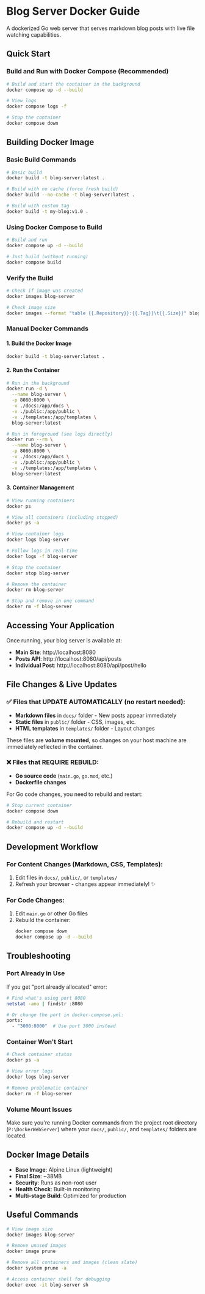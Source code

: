 # Blog Server Docker Guide

A dockerized Go web server that serves markdown blog posts with live file watching capabilities.

## Quick Start

### Build and Run with Docker Compose (Recommended)
```bash
# Build and start the container in the background
docker compose up -d --build

# View logs
docker compose logs -f

# Stop the container
docker compose down
```

## Building Docker Image

### Basic Build Commands
```bash
# Basic build
docker build -t blog-server:latest .

# Build with no cache (force fresh build)
docker build --no-cache -t blog-server:latest .

# Build with custom tag
docker build -t my-blog:v1.0 .
```

### Using Docker Compose to Build
```bash
# Build and run
docker compose up -d --build

# Just build (without running)
docker compose build
```

### Verify the Build
```bash
# Check if image was created
docker images blog-server

# Check image size
docker images --format "table {{.Repository}}:{{.Tag}}\t{{.Size}}" blog-server
```

### Manual Docker Commands

#### 1. Build the Docker Image
```bash
docker build -t blog-server:latest .
```

#### 2. Run the Container
```bash
# Run in the background
docker run -d \
  --name blog-server \
  -p 8080:8000 \
  -v ./docs:/app/docs \
  -v ./public:/app/public \
  -v ./templates:/app/templates \
  blog-server:latest

# Run in foreground (see logs directly)
docker run --rm \
  --name blog-server \
  -p 8080:8000 \
  -v ./docs:/app/docs \
  -v ./public:/app/public \
  -v ./templates:/app/templates \
  blog-server:latest
```

#### 3. Container Management
```bash
# View running containers
docker ps

# View all containers (including stopped)
docker ps -a

# View container logs
docker logs blog-server

# Follow logs in real-time
docker logs -f blog-server

# Stop the container
docker stop blog-server

# Remove the container
docker rm blog-server

# Stop and remove in one command
docker rm -f blog-server
```

## Accessing Your Application

Once running, your blog server is available at:
- **Main Site**: http://localhost:8080
- **Posts API**: http://localhost:8080/api/posts
- **Individual Post**: http://localhost:8080/api/post/hello

## File Changes & Live Updates

### ✅ Files that UPDATE AUTOMATICALLY (no restart needed):
- **Markdown files** in `docs/` folder - New posts appear immediately
- **Static files** in `public/` folder - CSS, images, etc.
- **HTML templates** in `templates/` folder - Layout changes

These files are **volume mounted**, so changes on your host machine are immediately reflected in the container.

### ❌ Files that REQUIRE REBUILD:
- **Go source code** (`main.go`, `go.mod`, etc.)
- **Dockerfile changes**

For Go code changes, you need to rebuild and restart:
```bash
# Stop current container
docker compose down

# Rebuild and restart
docker compose up -d --build
```

## Development Workflow

### For Content Changes (Markdown, CSS, Templates):
1. Edit files in `docs/`, `public/`, or `templates/`
2. Refresh your browser - changes appear immediately! ✨

### For Code Changes:
1. Edit `main.go` or other Go files
2. Rebuild the container:
   ```bash
   docker compose down
   docker compose up -d --build
   ```

## Troubleshooting

### Port Already in Use
If you get "port already allocated" error:
```bash
# Find what's using port 8080
netstat -ano | findstr :8080

# Or change the port in docker-compose.yml:
ports:
  - "3000:8000"  # Use port 3000 instead
```

### Container Won't Start
```bash
# Check container status
docker ps -a

# View error logs
docker logs blog-server

# Remove problematic container
docker rm -f blog-server
```

### Volume Mount Issues
Make sure you're running Docker commands from the project root directory (`P:\DockerWebServer`) where your `docs/`, `public/`, and `templates/` folders are located.

## Docker Image Details

- **Base Image**: Alpine Linux (lightweight)
- **Final Size**: ~38MB
- **Security**: Runs as non-root user
- **Health Check**: Built-in monitoring
- **Multi-stage Build**: Optimized for production

## Useful Commands

```bash
# View image size
docker images blog-server

# Remove unused images
docker image prune

# Remove all containers and images (clean slate)
docker system prune -a

# Access container shell for debugging
docker exec -it blog-server sh
```